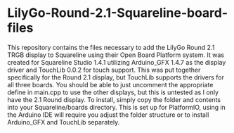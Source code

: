 # LilyGo-Round-2.1-Squareline-board-files
This repository contains the files necessary to add the LilyGo Round 2.1 TRGB display to Squareline using their Open Board Platform system.
It was created for Squareline Studio 1.4.1 utilizing Arduino_GFX 1.4.7 as the display driver and TouchLib 0.0.2 for touch support.
This was put together specifically for the Round 2.1 display, but TouchLib supports the drivers for all three boards. You should be able to just uncomment the appropriate define in main.cpp to use the other displays, but this is untested as I only have the 2.1 Round display.
To install, simply copy the folder and contents into your Squareline/boards directory.
This is set up for PlatformIO, using in the Arduino IDE will require you adjust the folder structure or to install Arduino_GFX and TouchLib separately.
